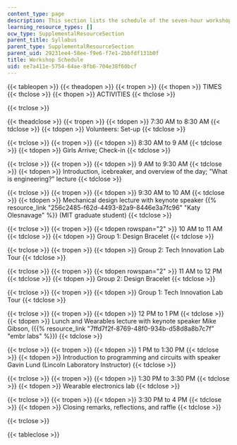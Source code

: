 ```yaml
---
content_type: page
description: This section lists the schedule of the seven-hour workshop.
learning_resource_types: []
ocw_type: SupplementalResourceSection
parent_title: Syllabus
parent_type: SupplementalResourceSection
parent_uid: 29231ee4-58ee-f9e6-f7e1-2bbfdf131b0f
title: Workshop Schedule
uid: ee7a411e-5754-64ae-8fb6-704e38f60bcf
---
```


{{< tableopen >}}
{{< theadopen >}}
{{< tropen >}}
{{< thopen >}}
TIMES
{{< thclose >}}
{{< thopen >}}
ACTIVITIES
{{< thclose >}}

{{< trclose >}}

{{< theadclose >}}
{{< tropen >}}
{{< tdopen >}}
7:30 AM to 8:30 AM
{{< tdclose >}}
{{< tdopen >}}
Volunteers: Set-up
{{< tdclose >}}

{{< trclose >}}
{{< tropen >}}
{{< tdopen >}}
8:30 AM to 9 AM
{{< tdclose >}}
{{< tdopen >}}
Girls Arrive; Check-in
{{< tdclose >}}

{{< trclose >}}
{{< tropen >}}
{{< tdopen >}}
9 AM to 9:30 AM
{{< tdclose >}}
{{< tdopen >}}
Introduction, icebreaker, and overview of the day; "What is engineering?" lecture
{{< tdclose >}}

{{< trclose >}}
{{< tropen >}}
{{< tdopen >}}
9:30 AM to 10 AM
{{< tdclose >}}
{{< tdopen >}}
Mechanical design lecture with keynote speaker {{% resource_link "256c2485-f62d-4493-82a9-8446e3a7fc96" "Katy Olesnavage" %}} (MIT graduate student)
{{< tdclose >}}

{{< trclose >}}
{{< tropen >}}
{{< tdopen rowspan="2" >}}
10 AM to 11 AM
{{< tdclose >}}
{{< tdopen >}}
Group 1: Design Bracelet
{{< tdclose >}}

{{< trclose >}}
{{< tropen >}}
{{< tdopen >}}
Group 2: Tech Innovation Lab Tour
{{< tdclose >}}

{{< trclose >}}
{{< tropen >}}
{{< tdopen rowspan="2" >}}
11 AM to 12 PM
{{< tdclose >}}
{{< tdopen >}}
Group 2: Design Bracelet
{{< tdclose >}}

{{< trclose >}}
{{< tropen >}}
{{< tdopen >}}
Group 1: Tech Innovation Lab Tour
{{< tdclose >}}

{{< trclose >}}
{{< tropen >}}
{{< tdopen >}}
12 PM to 1 PM
{{< tdclose >}}
{{< tdopen >}}
Lunch and Wearables lecture with keynote speaker Mike Gibson, ({{% resource_link "7ffd7f2f-8769-48f0-934b-d58d8a8b7c7f" "embr labs" %}})
{{< tdclose >}}

{{< trclose >}}
{{< tropen >}}
{{< tdopen >}}
1 PM to 1:30 PM
{{< tdclose >}}
{{< tdopen >}}
Introduction to programming and circuits with speaker Gavin Lund (Lincoln Laboratory Instructor)
{{< tdclose >}}

{{< trclose >}}
{{< tropen >}}
{{< tdopen >}}
1:30 PM to 3:30 PM
{{< tdclose >}}
{{< tdopen >}}
Wearable electronics lab
{{< tdclose >}}

{{< trclose >}}
{{< tropen >}}
{{< tdopen >}}
3:30 PM to 4 PM
{{< tdclose >}}
{{< tdopen >}}
Closing remarks, reflections, and raffle
{{< tdclose >}}

{{< trclose >}}

{{< tableclose >}}